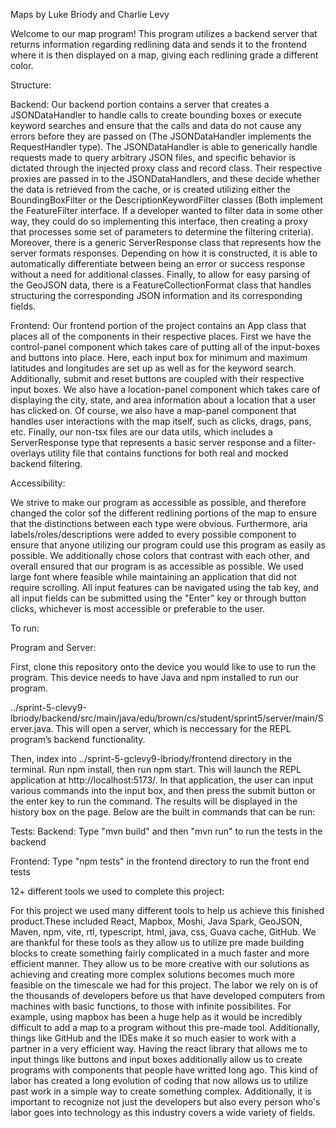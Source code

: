 Maps by Luke Briody and Charlie Levy


Welcome to our map program! This program utilizes a backend server that returns information regarding redlining data and sends it to the frontend where it is then displayed on a map, giving each redlining grade a different color. 


Structure:

Backend:
Our backend portion contains a server that creates a JSONDataHandler to handle calls to create bounding boxes or execute keyword searches and ensure that the calls and data do not cause any errors before they are passed on (The JSONDataHandler implements the RequestHandler type).
The JSONDataHandler is able to generically handle requests made to query arbitrary JSON files, and specific behavior is
dictated through the injected proxy class and record class. Their respective proxies are passed in to the JSONDataHandlers, and
these decide whether the data is retrieved from the cache, or is created utilizing either the BoundingBoxFilter or the DescriptionKeywordFilter classes (Both implement the FeatureFilter interface. If a developer wanted to filter data in some other way, they could do so implementing this interface, then creating a proxy that processes some set of parameters to determine the filtering criteria). Moreover, there is a generic ServerResponse class that represents how the server formats responses. Depending on how it is constructed, it is able to
automatically differentiate between being an error or success response without a need for additional classes. Finally, to
allow for easy parsing of the GeoJSON data, there is a FeatureCollectionFormat class that handles structuring the corresponding JSON information and its corresponding fields.

Frontend:
Our frontend portion of the project contains an App class that places all of the components in their respective places. First we have the control-panel component which takes care of putting all of the input-boxes and buttons into place. Here, each input box for minimum and maximum latitudes and longitudes are set up as well as for the keyword search. Additionally, submit and reset buttons are coupled with their respective input boxes. We also have a location-panel component which takes care of displaying the city, state, and area information about a location that a user has clicked on. Of course, we also have a map-panel component that handles user interactions with the map itself, such as
clicks, drags, pans, etc. Finally, our non-tsx files are our data utils, which includes a ServerResponse type that represents a basic server response and a filter-overlays utility file that contains functions for both real and mocked backend filtering.


Accessibility:

We strive to make our program as accessible as possible, and therefore changed the color sof the different redlining portions of the map to ensure that the distinctions between each type were obvious. Furthermore, aria labels/roles/descriptions were added to every possible component to ensure that anyone utilizing our program could use this program as easily as possible. We additionally chose colors that contrast with each other, and overall ensured that our program is as accessible as possible. We used large font where feasible while maintaining an
application that did not require scrolling. All input features can be navigated using the tab key, and all input fields
can be submitted using the "Enter" key or through button clicks, whichever is most accessible or preferable to the user.

To run:

Program and Server:

First, clone this repository onto the device you would like to use to run the program. This device needs to have Java and npm installed to run our program.

../sprint-5-clevy9-lbriody/backend/src/main/java/edu/brown/cs/student/sprint5/server/main/Server.java. This will open a server, which is neccessary for the REPL program’s backend functionality.

Then, index into ../sprint-5-gclevy9-lbriody/frontend directory in the terminal. Run npm install, then run npm start. This will launch the REPL application at http://localhost:5173/. In that application, the user can input various commands into the input box, and then press the submit button or the enter key to run the command. The results will be displayed in the history box on the page. Below are the built in commands that can be run:

Tests:
Backend:
Type "mvn build" and then "mvn run" to run the tests in the backend

Frontend:
Type "npm tests" in the frontend directory to run the front end tests


12+ different tools we used to complete this project:

For this project we used many different tools to help us achieve this finished product.These included React, Mapbox, Moshi, Java Spark, GeoJSON, Maven, npm, vite, rtl, typescript, html, java, css, Guava cache, GitHub. We are thankful for these tools as they allow us to utilize pre made building blocks to create something fairly complicated in a much faster and more efficient manner. They allow us to be more creative with our solutions as achieving and creating more complex solutions becomes much more feasible on the timescale we had for this project. The labor we rely on is of the thousands of developers before us that have developed computers from machines with basic functions, to those with infinite possibilites. For example, using mapbox has been a huge help as it would be incredibly difficult to add a map to a program without this pre-made tool. Additionally, things like GitHub and the IDEs make it so much easier to work with a partner in a very efficient way. Having the react library that allows me to input things like buttons and input boxes additionally allow us to create programs with components that people have writted long ago. This kind of labor has created a long evolution of coding that now allows us to utilize past work in a simple way to create something complex. Additionally, it is important to recognize not just the developers but also every person who's labor goes into technology as this industry covers a wide variety of fields.